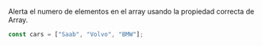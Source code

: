 Alerta el numero de elementos en el array usando la propiedad correcta de Array.

```js
const cars = ["Saab", "Volvo", "BMW"];


```


